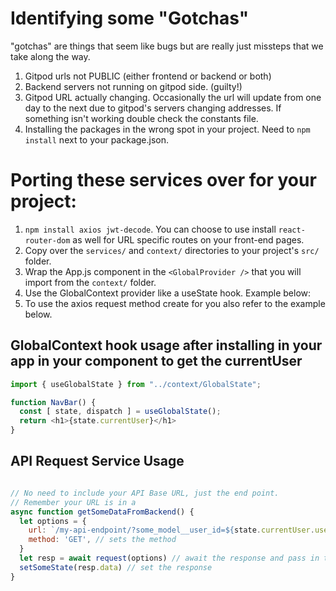 # Identifying some "Gotchas"
"gotchas" are things that seem like bugs but are really just missteps that we take along the way. 
1. Gitpod urls not PUBLIC (either frontend or backend or both)
2. Backend servers not running on gitpod side. (guilty!)
3. Gitpod URL actually changing. Occasionally the url will update from one day to the next due to gitpod's servers changing addresses. If something isn't working double check the constants file. 
4. Installing the packages in the wrong spot in your project. Need to `npm install` next to your package.json. 

# Porting these services over for your project:
1. `npm install axios jwt-decode`. You can choose to use install `react-router-dom` as well for URL specific routes on your front-end pages.
1. Copy over the `services/` and `context/` directories to your project's `src/` folder.
1. Wrap the App.js component in the `<GlobalProvider />` that you will import from the `context/` folder.
1. Use the GlobalContext provider like a useState hook. Example below:
1. To use the axios request method create for you also refer to the example below.

## GlobalContext hook usage after installing in your app in your component to get the currentUser
```javascript
import { useGlobalState } from "../context/GlobalState";

function NavBar() {
  const [ state, dispatch ] = useGlobalState();
  return <h1>{state.currentUser}</h1>
}
```

## API Request Service Usage
```javascript

// No need to include your API Base URL, just the end point. 
// Remember your URL is in a 
async function getSomeDataFromBackend() {
  let options = {
    url: `/my-api-endpoint/?some_model__user_id=${state.currentUser.user_id}`, // just the endpoint
    method: 'GET', // sets the method
  } 
  let resp = await request(options) // await the response and pass in this fancy object of request options
  setSomeState(resp.data) // set the response 
}
```
